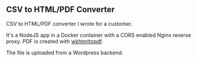 ## CSV to HTML/PDF Converter ##

CSV to HTML/PDF converter I wrote for a customer. 

It's a NodeJS app in a Docker container with a CORS enabled Nginx reverse proxy. PDF is created with [wkhtmltopdf](http://wkhtmltopdf.org/).

The file is uploaded from a Wordpress backend. 

